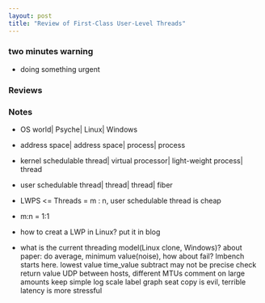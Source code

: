```yaml
---
layout: post
title: "Review of First-Class User-Level Threads"
---
```


### two minutes warning
* doing something urgent



### Reviews


### Notes
* OS world| Psyche| Linux| Windows
* address space| address space| process| process
* kernel schedulable thread| virtual processor| light-weight process| thread
* user schedulable thread| thread| thread| fiber
* LWPS <= Threads = m : n, user schedulable thread is cheap
* m:n = 1:1 
* how to creat a LWP in Linux? put it in blog


* what is the current threading model(Linux clone, Windows)?
about paper: do average, minimum value(noise), how about fail? lmbench starts here.
lowest value
time_value subtract may not be precise
check return value
UDP between hosts, different MTUs
comment on large amounts
keep simple
log scale
label graph seat
copy is evil, terrible
latency is more stressful
